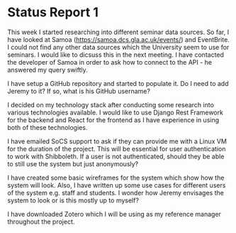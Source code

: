 # Status Report 1

This week I started researching into different seminar data sources. So far, I have looked at Samoa (https://samoa.dcs.gla.ac.uk/events/) and EventBrite. I could not find any other data sources which the University seem to use for seminars. I would like to dicsuss this in the next meeting. I have contacted the developer of Samoa in order to ask how to connect to the API - he answered my query swiftly.

I have setup a GitHub repository and started to populate it. Do I need to add Jeremy to it? If so, what is his GitHub username?

I decided on my technology stack after conducting some research into various technologies available. I would like to use Django Rest Framework for the backend and React for the frontend as I have experience in using both of these technologies.

I have emailed SoCS support to ask if they can provide me with a Linux VM for the duration of the project. This will be essential for user authentication to work with Shibboleth. If a user is not authenticated, should they be able to still use the system but just anonymously?

I have created some basic wireframes for the system which show how the system will look. Also, I have written up some use cases for different users of the system e.g. staff and students. I wonder how Jeremy envisages the system to look or is this mostly up to myself?

I have downloaded Zotero which I will be using as my reference manager throughout the project.
